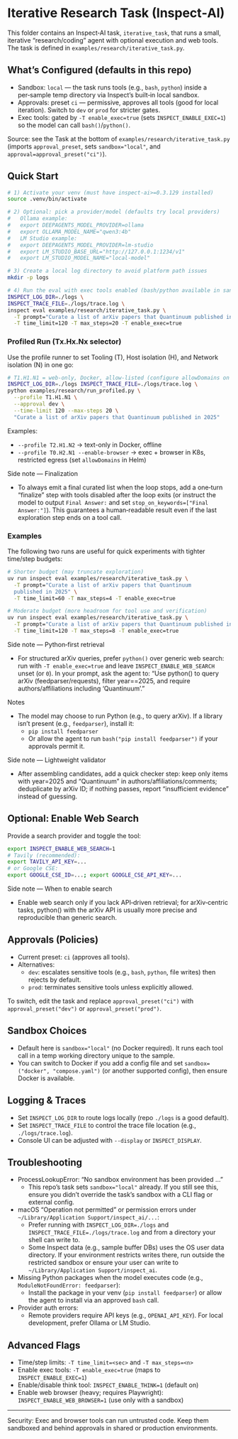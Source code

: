 # Iterative Research Task (Inspect‑AI)

This folder contains an Inspect‑AI task, `iterative_task`, that runs a small, iterative “research/coding” agent with optional execution and web tools. The task is defined in `examples/research/iterative_task.py`.

## What’s Configured (defaults in this repo)

- Sandbox: `local` — the task runs tools (e.g., `bash`, `python`) inside a per‑sample temp directory via Inspect’s built‑in local sandbox.
- Approvals: preset `ci` — permissive, approves all tools (good for local iteration). Switch to `dev` or `prod` for stricter gates.
- Exec tools: gated by `-T enable_exec=true` (sets `INSPECT_ENABLE_EXEC=1`) so the model can call `bash()`/`python()`.

Source: see the Task at the bottom of `examples/research/iterative_task.py` (imports `approval_preset`, sets `sandbox="local"`, and `approval=approval_preset("ci")`).

## Quick Start

```bash
# 1) Activate your venv (must have inspect-ai>=0.3.129 installed)
source .venv/bin/activate

# 2) Optional: pick a provider/model (defaults try local providers)
#   Ollama example:
#   export DEEPAGENTS_MODEL_PROVIDER=ollama
#   export OLLAMA_MODEL_NAME="qwen3:4b"
#   LM Studio example:
#   export DEEPAGENTS_MODEL_PROVIDER=lm-studio
#   export LM_STUDIO_BASE_URL="http://127.0.0.1:1234/v1"
#   export LM_STUDIO_MODEL_NAME="local-model"

# 3) Create a local log directory to avoid platform path issues
mkdir -p logs

# 4) Run the eval with exec tools enabled (bash/python available in sandbox)
INSPECT_LOG_DIR=./logs \
INSPECT_TRACE_FILE=./logs/trace.log \
inspect eval examples/research/iterative_task.py \
  -T prompt="Curate a list of arXiv papers that Quantinuum published in 2025" \
  -T time_limit=120 -T max_steps=20 -T enable_exec=true
```

### Profiled Run (Tx.Hx.Nx selector)

Use the profile runner to set Tooling (T), Host isolation (H), and Network isolation (N) in one go:

```bash
# T1.H1.N1 = web-only, Docker, allow-listed (configure allowDomains on K8s if using H2)
INSPECT_LOG_DIR=./logs INSPECT_TRACE_FILE=./logs/trace.log \
python examples/research/run_profiled.py \
  --profile T1.H1.N1 \
  --approval dev \
  --time-limit 120 --max-steps 20 \
  "Curate a list of arXiv papers that Quantinuum published in 2025"
```

Examples:
- `--profile T2.H1.N2` → text-only in Docker, offline
- `--profile T0.H2.N1 --enable-browser` → exec + browser in K8s, restricted egress (set `allowDomains` in Helm)

Side note — Finalization
- To always emit a final curated list when the loop stops, add a one‑turn “finalize” step with tools disabled after the loop exits (or instruct the model to output `Final Answer:` and set `stop_on_keywords=["Final Answer:"]`). This guarantees a human‑readable result even if the last exploration step ends on a tool call.

### Examples

The following two runs are useful for quick experiments with tighter time/step budgets:

```bash
# Shorter budget (may truncate exploration)
uv run inspect eval examples/research/iterative_task.py \
  -T prompt="Curate a list of arXiv papers that Quantinuum
  published in 2025" \
  -T time_limit=60 -T max_steps=4 -T enable_exec=true

# Moderate budget (more headroom for tool use and verification)
uv run inspect eval examples/research/iterative_task.py \
  -T prompt="Curate a list of arXiv papers that Quantinuum published in 2025" \
  -T time_limit=120 -T max_steps=8 -T enable_exec=true
```

Side note — Python‑first retrieval
- For structured arXiv queries, prefer `python()` over generic web search: run with `-T enable_exec=true` and leave `INSPECT_ENABLE_WEB_SEARCH` unset (or `0`). In your prompt, ask the agent to: “Use python() to query arXiv (feedparser/requests), filter year==2025, and require authors/affiliations including ‘Quantinuum’.”

Notes
- The model may choose to run Python (e.g., to query arXiv). If a library isn’t present (e.g., `feedparser`), install it:
  - `pip install feedparser`
  - Or allow the agent to run `bash("pip install feedparser")` if your approvals permit it.

Side note — Lightweight validator
- After assembling candidates, add a quick checker step: keep only items with year=2025 and “Quantinuum” in authors/affiliations/comments; deduplicate by arXiv ID; if nothing passes, report “insufficient evidence” instead of guessing.

## Optional: Enable Web Search

Provide a search provider and toggle the tool:

```bash
export INSPECT_ENABLE_WEB_SEARCH=1
# Tavily (recommended):
export TAVILY_API_KEY=...
# or Google CSE:
export GOOGLE_CSE_ID=...; export GOOGLE_CSE_API_KEY=...
```

Side note — When to enable search
- Enable web search only if you lack API‑driven retrieval; for arXiv‑centric tasks, python() with the arXiv API is usually more precise and reproducible than generic search.

## Approvals (Policies)

- Current preset: `ci` (approves all tools).
- Alternatives:
  - `dev`: escalates sensitive tools (e.g., `bash`, `python`, file writes) then rejects by default.
  - `prod`: terminates sensitive tools unless explicitly allowed.

To switch, edit the task and replace `approval_preset("ci")` with `approval_preset("dev")` or `approval_preset("prod")`.

## Sandbox Choices

- Default here is `sandbox="local"` (no Docker required). It runs each tool call in a temp working directory unique to the sample.
- You can switch to Docker if you add a config file and set `sandbox=("docker", "compose.yaml")` (or another supported config), then ensure Docker is available.

## Logging & Traces

- Set `INSPECT_LOG_DIR` to route logs locally (repo `./logs` is a good default).
- Set `INSPECT_TRACE_FILE` to control the trace file location (e.g., `./logs/trace.log`).
- Console UI can be adjusted with `--display` or `INSPECT_DISPLAY`.

## Troubleshooting

- ProcessLookupError: “No sandbox environment has been provided …”
  - This repo’s task sets `sandbox="local"` already. If you still see this, ensure you didn’t override the task’s sandbox with a CLI flag or external config.
- macOS “Operation not permitted” or permission errors under `~/Library/Application Support/inspect_ai/...`:
  - Prefer running with `INSPECT_LOG_DIR=./logs` and `INSPECT_TRACE_FILE=./logs/trace.log` and from a directory your shell can write to.
  - Some Inspect data (e.g., sample buffer DBs) uses the OS user data directory. If your environment restricts writes there, run outside the restricted sandbox or ensure your user can write to `~/Library/Application Support/inspect_ai`.
- Missing Python packages when the model executes code (e.g., `ModuleNotFoundError: feedparser`):
  - Install the package in your venv (`pip install feedparser`) or allow the agent to install via an approved `bash` call.
- Provider auth errors:
  - Remote providers require API keys (e.g., `OPENAI_API_KEY`). For local development, prefer Ollama or LM Studio.

## Advanced Flags

- Time/step limits: `-T time_limit=<sec>` and `-T max_steps=<n>`
- Enable exec tools: `-T enable_exec=true` (maps to `INSPECT_ENABLE_EXEC=1`)
- Enable/disable think tool: `INSPECT_ENABLE_THINK=1` (default on)
- Enable web browser (heavy; requires Playwright): `INSPECT_ENABLE_WEB_BROWSER=1` (use only with a sandbox)

---
Security: Exec and browser tools can run untrusted code. Keep them sandboxed and behind approvals in shared or production environments.
